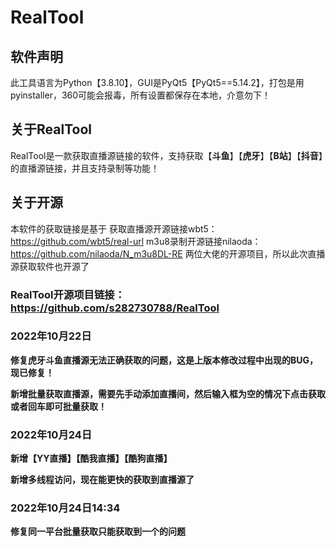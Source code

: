 # RealTool

## 软件声明
此工具语言为Python【3.8.10】，GUI是PyQt5【PyQt5==5.14.2】，打包是用pyinstaller，360可能会报毒，所有设置都保存在本地，介意勿下！

## 关于RealTool
RealTool是一款获取直播源链接的软件，支持获取【**斗鱼**】【**虎牙**】【**B站**】【**抖音**】的直播源链接，并且支持录制等功能！

## 关于开源
本软件的获取链接是基于
获取直播源开源链接wbt5：https://github.com/wbt5/real-url
m3u8录制开源链接nilaoda：https://github.com/nilaoda/N_m3u8DL-RE
两位大佬的开源项目，所以此次直播源获取软件也开源了

### RealTool开源项目链接：https://github.com/s282730788/RealTool

### 2022年10月22日

**修复虎牙斗鱼直播源无法正确获取的问题，这是上版本修改过程中出现的BUG，现已修复！**

**新增批量获取直播源，需要先手动添加直播间，然后输入框为空的情况下点击获取或者回车即可批量获取！**

### 2022年10月24日
**新增【YY直播】【酷我直播】【酷狗直播】**

**新增多线程访问，现在能更快的获取到直播源了**

### 2022年10月24日14:34
**修复同一平台批量获取只能获取到一个的问题**
